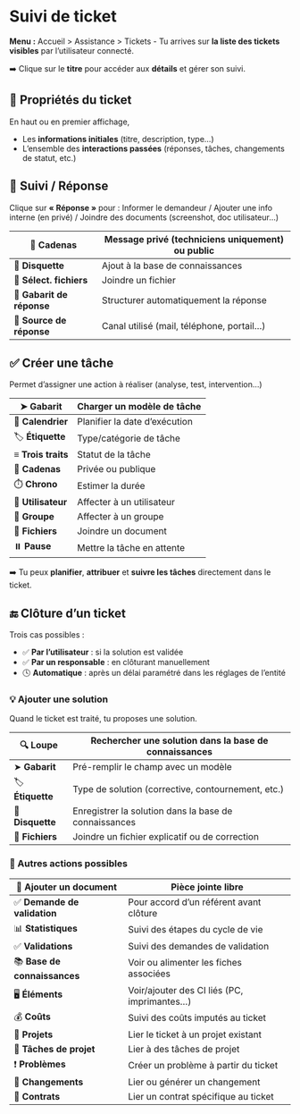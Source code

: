 # Suivi de ticket

**Menu :** Accueil > Assistance > Tickets - Tu arrives sur **la liste des tickets visibles** par l’utilisateur connecté. 

➡️ Clique sur le **titre** pour accéder aux **détails** et gérer son suivi.

## **🧾 Propriétés du ticket**

En haut ou en premier affichage, 
- Les **informations initiales** (titre, description, type…)
- L’ensemble des **interactions passées** (réponses, tâches, changements de statut, etc.)



## **💬 Suivi / Réponse**

Clique sur **« Réponse »** pour : Informer le demandeur / Ajouter une info interne (en privé) / Joindre des documents (screenshot, doc utilisateur…)

| 🔐 **Cadenas** | Message privé (techniciens uniquement) ou public |
|----|----|
| 💾 **Disquette** | Ajout à la base de connaissances |
| 📎 **Sélect. fichiers** | Joindre un fichier |
| 🧩 **Gabarit de réponse** | Structurer automatiquement la réponse |
| 📡 **Source de réponse** | Canal utilisé (mail, téléphone, portail…) |

## **✅ Créer une tâche**

Permet d’assigner une action à réaliser (analyse, test, intervention…)

| ➤ **Gabarit**      | Charger un modèle de tâche    |
|--------------------|-------------------------------|
| 📅 **Calendrier**  | Planifier la date d’exécution |
| 🏷️ **Étiquette**   | Type/catégorie de tâche       |
| ≡ **Trois traits** | Statut de la tâche            |
| 🔐 **Cadenas**     | Privée ou publique            |
| ⏱️ **Chrono**      | Estimer la durée              |
| 👤 **Utilisateur** | Affecter à un utilisateur     |
| 👥 **Groupe**      | Affecter à un groupe          |
| 📎 **Fichiers**    | Joindre un document           |
| ⏸️ **Pause**       | Mettre la tâche en attente    |

➡️ Tu peux **planifier**, **attribuer** et **suivre les tâches** directement dans le ticket.



## **🔚 Clôture d’un ticket**

Trois cas possibles :

- ✅ **Par l’utilisateur** : si la solution est validée
- ✅ **Par un responsable** : en clôturant manuellement
- 🕓 **Automatique** : après un délai paramétré dans les réglages de l’entité

### **💡 Ajouter une solution**

Quand le ticket est traité, tu proposes une solution.

| 🔍 **Loupe**     | Rechercher une solution dans la base de connaissances |
|------------------|-------------------------------------------------------|
| ➤ **Gabarit**    | Pré-remplir le champ avec un modèle                   |
| 🏷️ **Étiquette** | Type de solution (corrective, contournement, etc.)    |
| 💾 **Disquette** | Enregistrer la solution dans la base de connaissances |
| 📎 **Fichiers**  | Joindre un fichier explicatif ou de correction        |

### **🧾 Autres actions possibles**

| 📎 **Ajouter un document**   | Pièce jointe libre                          |
|------------------------------|---------------------------------------------|
| ✅ **Demande de validation** | Pour accord d’un référent avant clôture     |
| 📊 **Statistiques**          | Suivi des étapes du cycle de vie            |
| ✅ **Validations**           | Suivi des demandes de validation            |
| 📚 **Base de connaissances** | Voir ou alimenter les fiches associées      |
| 🖥️ **Éléments**              | Voir/ajouter des CI liés (PC, imprimantes…) |
| 💰 **Coûts**                 | Suivi des coûts imputés au ticket           |
| 📁 **Projets**               | Lier le ticket à un projet existant         |
| 📝 **Tâches de projet**      | Lier à des tâches de projet                 |
| ❗ **Problèmes**             | Créer un problème à partir du ticket        |
| 🔄 **Changements**           | Lier ou générer un changement               |
| 📜 **Contrats**              | Lier un contrat spécifique au ticket        |

